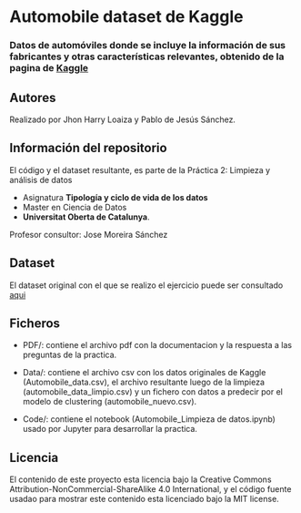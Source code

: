 # Automobile dataset de Kaggle

### Datos de automóviles donde se incluye la información de sus fabricantes y otras características relevantes, obtenido de la pagina de [Kaggle](https://www.kaggle.com/toramky/automobile-dataset)

## Autores
Realizado por Jhon Harry Loaiza y Pablo de Jesús Sánchez.

## Información del repositorio
El código y el dataset resultante, es parte de la Práctica 2: Limpieza y análisis de datos 
* Asignatura **Tipología y ciclo de vida de los datos**
* Master en Ciencia de Datos 
* **Universitat Oberta de Catalunya**.

Profesor consultor: Jose Moreira Sánchez

## Dataset
El dataset original con el que se realizo el ejercicio puede ser consultado [aqui](https://github.com/JhonHarry/automobile_data_kaggle_limpieza/blob/main/Data/Automobile_data.csv)

## Ficheros
* PDF/: contiene el archivo pdf con la documentacion y la respuesta a las preguntas de la practica. 

* Data/: contiene el archivo csv con los datos originales de Kaggle (Automobile_data.csv), el archivo resultante luego de la limpieza (automobile_data_limpio.csv) y un fichero con datos a predecir por el modelo de clustering (automobile_nuevo.csv).

* Code/: contiene el notebook (Automobile_Limpieza de datos.ipynb) usado por Jupyter para desarrollar la practica.

## Licencia
El contenido de este proyecto esta licencia bajo la Creative Commons Attribution-NonCommercial-ShareAlike 4.0 International, y el código fuente usadao para mostrar este contenido esta licenciado bajo la MIT license.

